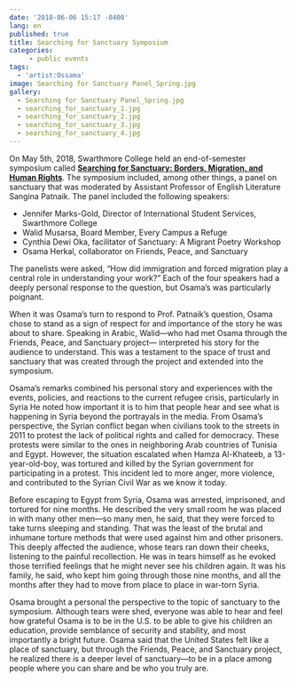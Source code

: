```yaml
---
date: '2018-06-06 15:17 -0400'
lang: en
published: true
title: Searching for Sanctuary Symposium
categories:
     - public events
tags:
  - 'artist:Ossama'
image: Searching for Sanctuary Panel_Spring.jpg
gallery:
  - Searching for Sanctuary Panel_Spring.jpg
  - searching_for_sanctuary_1.jpg
  - searching_for_sanctuary_2.jpg
  - searching_for_sanctuary_3.jpg
  - searching_for_sanctuary_4.jpg
---
```





On May 5th, 2018, Swarthmore College held an end-of-semester symposium called **[Searching for Sanctuary: Borders, Migration, and Human Rights](https://swarthmoremigrationseries.wordpress.com/)**. The symposium included, among other things, a panel on sanctuary that was moderated by Assistant Professor of English Literature Sangina Patnaik. The panel included the following speakers:

- Jennifer Marks-Gold, Director of International Student Services, Swarthmore College
- Walid Musarsa, Board Member, Every Campus a Refuge
- Cynthia Dewi Oka, facilitator of Sanctuary: A Migrant Poetry Workshop
- Osama Herkal, collaborator on Friends, Peace, and Sanctuary    

The panelists were asked, “How did immigration and forced migration play a central role in understanding your work?” Each of the four speakers had a deeply personal response to the question, but Osama’s was particularly poignant.

When it was Osama’s turn to respond to Prof. Patnaik’s question, Osama chose to stand as a sign of respect for and importance of the story he was about to share. Speaking in Arabic, Walid—who had met Osama through the Friends, Peace, and Sanctuary project— interpreted his story for the audience to understand. This was a testament to the space of trust and sanctuary that was created through the project and  extended into the symposium.

Osama’s remarks combined his personal story and experiences with the events, policies, and reactions to the current refugee crisis, particularly in Syria He noted how important it is to him that people hear and see what is happening in Syria beyond the portrayals in the media. From Osama’s perspective, the Syrian conflict began when civilians took to the streets in 2011 to protest the lack of political rights and called for democracy. These protests were similar to the ones in neighboring Arab countries of Tunisia and Egypt. However, the situation escalated when Hamza Al-Khateeb, a 13-year-old-boy, was tortured and killed by the Syrian government for participating in a protest. This incident led to more anger, more violence, and contributed to the Syrian Civil War as we know it today. 

Before escaping to Egypt from Syria, Osama was arrested, imprisoned, and tortured for nine months. He described the very small room he was placed in with many other men—so many men, he said, that they were forced to take turns sleeping and standing. That was the least of the brutal and inhumane torture methods that were used against him and other prisoners. This deeply affected the audience, whose tears ran down their cheeks, listening to the painful recollection. He was in tears himself as he evoked those terrified feelings that he might never see his children again. It was his family, he said, who kept him going through those nine months, and all the months after they had to move from place to place in war-torn Syria. 

Osama brought a personal the perspective to the topic of sanctuary to the symposium. Although tears were shed, everyone was able to hear and feel how grateful Osama is to be in the U.S. to be able to give his children an education, provide semblance of security and stability, and most importantly a bright future. Osama said that the United States felt like a place of sanctuary, but through the Friends, Peace, and Sanctuary project, he realized there is a deeper level of sanctuary—to be in a place among people where you can share and be who you truly are.
